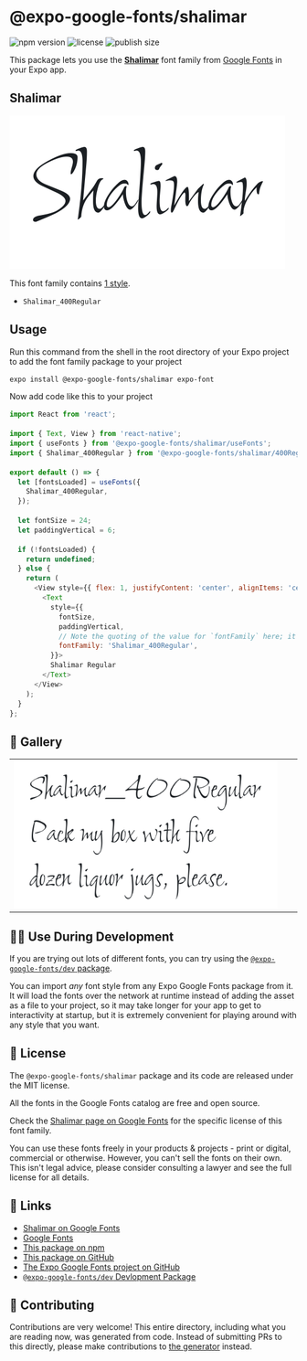 # @expo-google-fonts/shalimar

![npm version](https://flat.badgen.net/npm/v/@expo-google-fonts/shalimar)
![license](https://flat.badgen.net/github/license/expo/google-fonts)
![publish size](https://flat.badgen.net/packagephobia/install/@expo-google-fonts/shalimar)

This package lets you use the [**Shalimar**](https://fonts.google.com/specimen/Shalimar) font family from [Google Fonts](https://fonts.google.com/) in your Expo app.

## Shalimar

![Shalimar](./font-family.png)

This font family contains [1 style](#-gallery).

- `Shalimar_400Regular`

## Usage

Run this command from the shell in the root directory of your Expo project to add the font family package to your project
```sh
expo install @expo-google-fonts/shalimar expo-font
```

Now add code like this to your project
```js
import React from 'react';

import { Text, View } from 'react-native';
import { useFonts } from '@expo-google-fonts/shalimar/useFonts';
import { Shalimar_400Regular } from '@expo-google-fonts/shalimar/400Regular';

export default () => {
  let [fontsLoaded] = useFonts({
    Shalimar_400Regular,
  });

  let fontSize = 24;
  let paddingVertical = 6;

  if (!fontsLoaded) {
    return undefined;
  } else {
    return (
      <View style={{ flex: 1, justifyContent: 'center', alignItems: 'center' }}>
        <Text
          style={{
            fontSize,
            paddingVertical,
            // Note the quoting of the value for `fontFamily` here; it expects a string!
            fontFamily: 'Shalimar_400Regular',
          }}>
          Shalimar Regular
        </Text>
      </View>
    );
  }
};

```

## 🔡 Gallery


||||
|-|-|-|
|![Shalimar_400Regular](./Shalimar_400Regular.ttf.png)||||


## 👩‍💻 Use During Development

If you are trying out lots of different fonts, you can try using the [`@expo-google-fonts/dev` package](https://github.com/expo/google-fonts/tree/master/font-packages/dev#readme).

You can import *any* font style from any Expo Google Fonts package from it. It will load the fonts
over the network at runtime instead of adding the asset as a file to your project, so it may take longer
for your app to get to interactivity at startup, but it is extremely convenient
for playing around with any style that you want.

## 📖 License

The `@expo-google-fonts/shalimar` package and its code are released under the MIT license.

All the fonts in the Google Fonts catalog are free and open source.

Check the [Shalimar page on Google Fonts](https://fonts.google.com/specimen/Shalimar) for the specific license of this font family.

You can use these fonts freely in your products & projects - print or digital, commercial or otherwise. However, you can't sell the fonts on their own. This isn't legal advice, please consider consulting a lawyer and see the full license for all details.

## 🔗 Links

- [Shalimar on Google Fonts](https://fonts.google.com/specimen/Shalimar)
- [Google Fonts](https://fonts.google.com/)
- [This package on npm](https://www.npmjs.com/package/@expo-google-fonts/shalimar)
- [This package on GitHub](https://github.com/expo/google-fonts/tree/master/font-packages/shalimar)
- [The Expo Google Fonts project on GitHub](https://github.com/expo/google-fonts)
- [`@expo-google-fonts/dev` Devlopment Package](https://github.com/expo/google-fonts/tree/master/font-packages/dev)

## 🤝 Contributing

Contributions are very welcome! This entire directory, including what you are reading now, was generated from code. Instead of submitting PRs to this directly, please make contributions to [the generator](https://github.com/expo/google-fonts/tree/master/packages/generator) instead.
